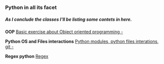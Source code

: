 ### Python in all its facet
##### As I conclude the classes I'll be listing some contets in here.

**OOP**
[Basic exercise about Object oriented programming -](https://nbviewer.jupyter.org/github/RBarroco/google-it-professional-certification/blob/master/python-automation-oop.ipynb)

**Python OS and Files interactions**
[Python modules, python files interations, git -](https://nbviewer.jupyter.org/github/RBarroco/google-it-professional-certification/blob/master/python-os-files-iteractions.ipynb)

**Regex python**
[Regex](https://nbviewer.jupyter.org/github/RBarroco/google-it-professional-certification/blob/master/regex-expression-python.ipynb)
